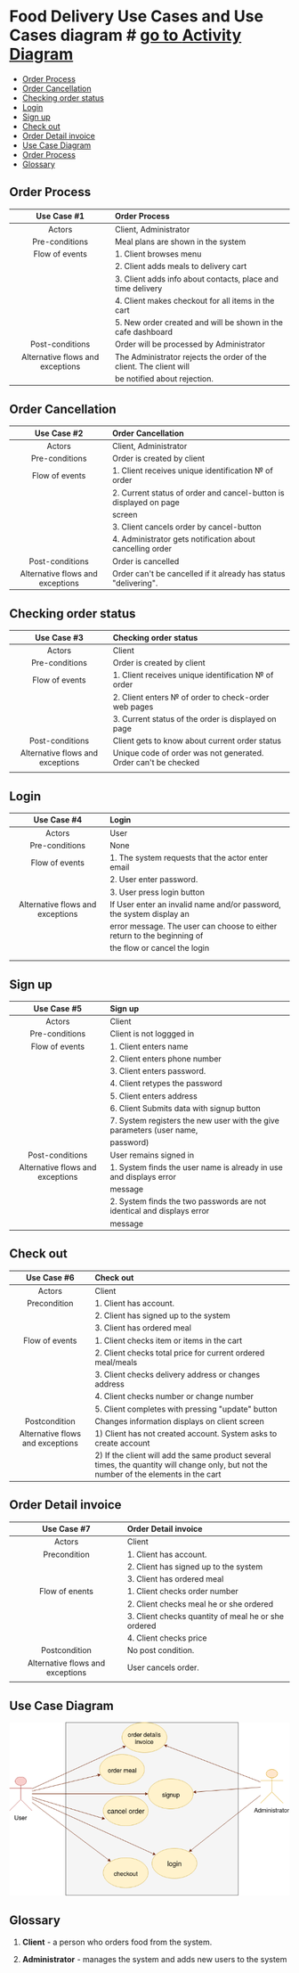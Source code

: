 
# Food Delivery Use Cases and Use Cases diagram #                                   [go to **Activity Diagram**](./activity-diagram.md)
  * [Order Process](#order-process "Goto Order Process") 
  * [Order Cancellation](#order-cancellation "Goto Order Cancellation")
  * [Checking order status](#checking-order-status "Goto Checking order status")
  * [Login](#login "Goto Login")
  * [Sign up](#sign-up "Goto Sign up")
  * [Check out](#check-out "Goto Check out")
  * [Order Detail invoice](#order-detail-invoice "Goto Order Detail invoice")
  * [Use Case Diagram](#use-case-diagram "Goto Use Case Diagram")
  * [Order Process](#order-process "Goto Order Process") 
  * [Glossary](#glossary "Goto Glossary")


## Order Process 

 
 | **Use Case #1**                  | **Order Process**                                                  |
 |:--------------------------------:|:-------------------------------------------------------------------|
 | Actors                           | Client, Administrator                                              |
 | Pre-conditions                   | Meal plans are shown in the system                                 |
 | Flow of events                   | 1\. Client browses menu                                            |
 |                                  | 2\. Client adds meals to delivery cart                             |
 |                                  | 3\. Client adds info about contacts, place and time delivery       |
 |                                  | 4\. Client makes checkout for all items in the cart                |
 |                                  | 5\. New order created and will be shown in the cafe dashboard      |
 | Post-conditions                  | Order will be processed by Administrator                           |
 | Alternative flows and exceptions | The Administrator rejects the order of the client. The client will |
 |                                  | be notified about rejection.                                       |
  

## Order Cancellation


  
 | **Use Case #2**                  | **Order Cancellation**                                             |
 |:--------------------------------:|:-------------------------------------------------------------------|
 | Actors                           | Client, Administrator                                              |
 | Pre-conditions                   | Order is created by client                                         |
 | Flow of events                   | 1\. Client receives unique identification № of order               |
 |                                  | 2\. Current status of order and cancel-button is displayed on page |
 |                                  | screen                                                             |
 |                                  | 3\. Client cancels order by cancel-button                          |
 |                                  | 4\. Administrator gets notification about cancelling order         |
 | Post-conditions                  | Order is cancelled                                                 |
 | Alternative flows and exceptions | Order can't be cancelled if it already has status "delivering".    |
 

 

## Checking order status
 
 | **Use Case #3**                  | **Checking order status**                                       |
 |:--------------------------------:|:----------------------------------------------------------------|
 | Actors                           | Client                                                          |
 | Pre-conditions                   | Order is created by client                                      |
 | Flow of events                   | 1\. Client receives unique identification № of order            |
 |                                  | 2\. Client enters № of order to check-order web pages           |
 |                                  | 3\. Current status of the order is displayed on page            |
 | Post-conditions                  | Client gets to know about current order status                  |
 | Alternative flows and exceptions | Unique code of order was not generated.  Order can't be checked |
 |                                  |                                                                 |


## Login


 | **Use Case #4**                  | **Login**                                                                |
 |:--------------------------------:|:-------------------------------------------------------------------------|
 | Actors                           | User                                                                     |
 | Pre-conditions                   | None                                                                     |
 | Flow of events                   | 1\. The system requests that the actor enter email                       |
 |                                  | 2\. User enter password.                                                 |
 |                                  | 3\. User press login button                                              |
 | Alternative flows and exceptions | If User enter an invalid name and/or password, the system display an     |
 |                                  | error message. The user can choose to either return to the  beginning of |
 |                                  | the flow or cancel the login                                             |
 |                                  |                                                                          |
 |                                  |                                                                          |



## Sign up

 | **Use Case #5**                  | **Sign up**                                                              |
 |:--------------------------------:|:-------------------------------------------------------------------------|
 | Actors                           | Client                                                                   |
 | Pre-conditions                   | Client is not loggged in                                                 |
 | Flow of events                   | 1\. Client enters name                                                   |
 |                                  | 2\. Client enters phone number                                           |
 |                                  | 3\. Client enters password.                                              |
 |                                  | 4\. Client retypes the password                                          |
 |                                  | 5\. Client enters address                                                |
 |                                  | 6\. Client Submits data with signup button                               |
 |                                  | 7\. System registers the new user with the give parameters (user name,   |
 |                                  | password)                                                                |
 | Post-conditions                  | User remains signed in                                                   |
 | Alternative flows and exceptions | 1\. System finds the user name is already in use and displays error      |
 |                                  | message                                                                  |
 |                                  | 2\. System finds the two passwords are not identical and displays  error |
 |                                  | message                                                                  |



## Check out

 | **Use Case #6**                  | **Check out**                                                 |
 |:--------------------------------:|:--------------------------------------------------------------|
 | Actors                           | Client                                                        |
 | Precondition                     | 1\. Client has account.                                       |
 |                                  | 2\. Client has signed up to the system                        |
 |                                  | 3\. Client has ordered meal                                   |
 | Flow of events                   | 1\. Client checks item or items in the cart                   |
 |                                  | 2\. Client checks total price for current ordered meal/meals  |
 |                                  | 3\. Client checks delivery address or changes address         |
 |                                  | 4\. Client checks number or change number                     |
 |                                  | 5\. Client completes with pressing "update" button            |
 | Postcondition                    | Changes information displays on client screen                 |
 | Alternative flows and exceptions | 1) Client has not created account. System asks to create account |
 |                                  | 2) If the client will add the same product several times, the quantity will change only, but not the number of the elements in the cart |


## Order Detail invoice

 | **Use Case #7**                  | **Order Detail invoice**                             |
 |:--------------------------------:|:-----------------------------------------------------|
 | Actors                           | Client                                               |
 | Precondition                     | 1\. Client has account.                              |
 |                                  | 2\. Client has signed up to the system               |
 |                                  | 3\. Client has ordered meal                          |
 | Flow of enents                   | 1\. Client checks order number                       |
 |                                  | 2\. Client checks meal he or she ordered             |
 |                                  | 3\. Client checks quantity of meal he or she ordered |
 |                                  | 4\. Client checks price                              |
 | Postcondition                    | No post condition.                                   |
 | Alternative flows and exceptions | User cancels order.                                  |
 |                                  |                                                      |


## Use Case Diagram

![](media/use-case-diagram.png)

## Glossary


1.  **Client** - a person who orders food from the system.

2.  **Administrator** - manages the system and adds new users to the system


